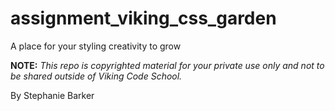 assignment_viking_css_garden
============================

A place for your styling creativity to grow


**NOTE:** *This repo is copyrighted material for your private use only and not to be shared outside of Viking Code School.*

By Stephanie Barker